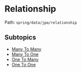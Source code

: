 # Relationship

Path: `spring/data/jpa/relationship`

## Subtopics
- [Many To Many](./many_to_many/README.md)
- [Many To One](./many_to_one/README.md)
- [One To Many](./one_to_many/README.md)
- [One To One](./one_to_one/README.md)

